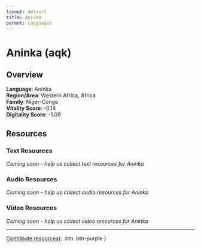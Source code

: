 ```yaml
---
layout: default
title: Aninka
parent: Languages
---
```


# Aninka (aqk)

## Overview

**Language**: Aninka  
**Region/Area**: Western Africa, Africa  
**Family**: Niger-Congo  
**Vitality Score**: -0.14  
**Digitality Score**: -1.09  

## Resources

### Text Resources
*Coming soon - help us collect text resources for Aninka*

### Audio Resources
*Coming soon - help us collect audio resources for Aninka*

### Video Resources
*Coming soon - help us collect video resources for Aninka*

---

[Contribute resources](https://fairtrain.github.io/){: .btn .btn-purple }
